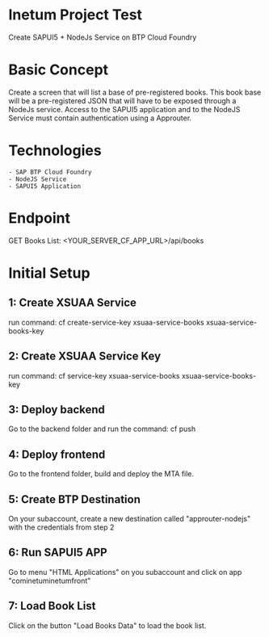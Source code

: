 # Inetum Project Test
Create SAPUI5 + NodeJs Service on BTP Cloud Foundry

# Basic Concept
Create a screen that will list a base of pre-registered books.
This book base will be a pre-registered JSON that will have to be exposed through a NodeJs service.
Access to the SAPUI5 application and to the NodeJS Service must contain authentication using a Approuter.

# Technologies
    - SAP BTP Cloud Foundry
    - NodeJS Service
    - SAPUI5 Application

# Endpoint
GET Books List: <YOUR_SERVER_CF_APP_URL>/api/books

# Initial Setup

## 1: Create XSUAA Service
run command: cf create-service-key xsuaa-service-books xsuaa-service-books-key

## 2: Create XSUAA Service Key
run command: cf service-key xsuaa-service-books xsuaa-service-books-key

## 3: Deploy backend
Go to the backend folder and run the command: cf push

## 4: Deploy frontend
Go to the frontend folder, build and deploy the MTA file.

## 5: Create BTP Destination
On your subaccount, create a new destination called "approuter-nodejs" with the credentials from step 2

## 6: Run SAPUI5 APP
Go to menu "HTML Applications" on you subaccount and click on app "cominetuminetumfront"

## 7: Load Book List
Click on the button "Load Books Data" to load the book list.

